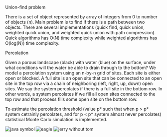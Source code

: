 Union-find problem

There is a set of object represented by array of integers from 0 to number of objects (n). Main problem is to find if there is a path between two objects. There are several implementations (quick find, quick union, weighted quick union, and weighted quick union with path compression). Quick algorithms has O(N) time complexity while weighted algorithms has O(log(N)) time complexity.

Percolation

Given a porous landscape (black) with water (blue) on the surface, under what conditions will the water be able to drain through to the bottom? We model a percolation system using an n-by-n grid of sites. Each site is either open or blocked. A full site is an open site that can be connected to an open site in the top row via a chain of neighboring (left, right, up, down) open sites. We say the system percolates if there is a full site in the bottom row. In other words, a system percolates if we fill all open sites connected to the top row and that process fills some open site on the bottom row.

To estimate the percolation threshold (value p* such that when p > p* system cetrainly percolates, and for p < p* system almost never percolates) statistical Monte Carlo simulation is implemented.

![java symbol](https://user-images.githubusercontent.com/32821985/94189340-e51d0080-feaa-11ea-8522-9ff09097b4d5.png)
![eagle](https://user-images.githubusercontent.com/32821985/94189336-e4846a00-feaa-11ea-9798-9583882adfe6.png)
![jerry without tom](https://user-images.githubusercontent.com/32821985/94189342-e51d0080-feaa-11ea-86f7-32f376da2235.png)

